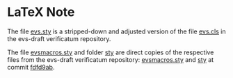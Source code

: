 # LaTeX Note

The file [evs.sty](evs.sty) is a stripped-down and adjusted version of the file [evs.cls](https://github.com/verificatum/evs-draft/blob/main/evs.cls) in the evs-draft verificatum repository.

The file [evsmacros.sty](evsmacros.sty) and folder [sty](sty) are direct copies of the respective files from the evs-draft verificatum repository: [evsmacros.sty](https://github.com/verificatum/evs-draft/blob/fdfd9ab1ba4a55b9888a4d0a873af4946b7b47dd/evsmacros.sty) and [sty](https://github.com/verificatum/evs-draft/tree/fdfd9ab1ba4a55b9888a4d0a873af4946b7b47dd/sty) at commit [fdfd9ab](https://github.com/verificatum/evs-draft/blob/fdfd9ab1ba4a55b9888a4d0a873af4946b7b47dd).
